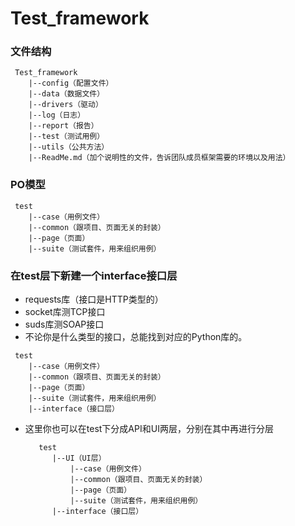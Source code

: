 # Test_framework
### 文件结构
```
 Test_framework
    |--config（配置文件）
    |--data（数据文件）
    |--drivers（驱动）
    |--log（日志）
    |--report（报告）
    |--test（测试用例）
    |--utils（公共方法）
    |--ReadMe.md（加个说明性的文件，告诉团队成员框架需要的环境以及用法）
```

### PO模型
```
 test
    |--case（用例文件）
    |--common（跟项目、页面无关的封装）
    |--page（页面）
    |--suite（测试套件，用来组织用例）
```

### 在test层下新建一个interface接口层
* requests库（接口是HTTP类型的）
* socket库测TCP接口
* suds库测SOAP接口
* 不论你是什么类型的接口，总能找到对应的Python库的。
```
 test
    |--case（用例文件）
    |--common（跟项目、页面无关的封装）
    |--page（页面）
    |--suite（测试套件，用来组织用例）
    |--interface（接口层）
```
* 这里你也可以在test下分成API和UI两层，分别在其中再进行分层
   ```
      test
         |--UI（UI层）
             |--case（用例文件）
             |--common（跟项目、页面无关的封装）
             |--page（页面）
             |--suite（测试套件，用来组织用例）
         |--interface（接口层）
   ```
   
